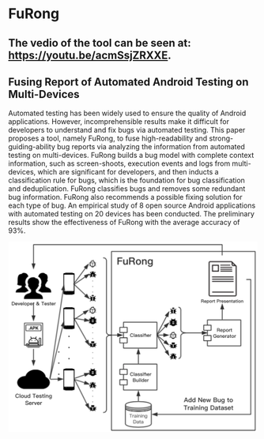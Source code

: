 # FuRong

## The vedio of the tool can be seen at: https://youtu.be/acmSsjZRXXE.

## Fusing Report of Automated Android Testing on Multi-Devices

Automated testing has been widely used to ensure the quality of Android applications. However, incomprehensible results make it difficult for developers to understand and fix bugs via automated testing. This paper proposes a tool, namely FuRong, to fuse high-readability and strong-guiding-ability bug reports via analyzing the information from automated testing on multi-devices. FuRong builds a bug model with complete context information, such as screen-shoots, execution events and logs from multi-devices, which are significant for developers, and then inducts a classification rule for bugs, which is the foundation for bug classification and deduplication. FuRong classifies bugs and removes some redundant bug information. FuRong also recommends a possible fixing solution for each type of bug. An empirical study of 8 open source Android applications with automated testing on 20 devices has been conducted. The preliminary results show the effectiveness of FuRong with the average accuracy of 93\%.

![workflow](FuRongWorkflow.png)
